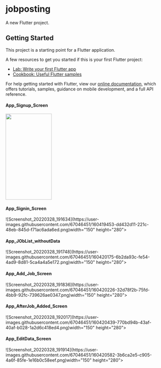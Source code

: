 # jobposting

A new Flutter project.

## Getting Started

This project is a starting point for a Flutter application.

A few resources to get you started if this is your first Flutter project:

- [Lab: Write your first Flutter app](https://flutter.dev/docs/get-started/codelab)
- [Cookbook: Useful Flutter samples](https://flutter.dev/docs/cookbook)

For help getting started with Flutter, view our
[online documentation](https://flutter.dev/docs), which offers tutorials,
samples, guidance on mobile development, and a full API reference.


<h4>App_Signup_Screen</h4>
<img src="https://user-images.githubusercontent.com/67046451/160419292-bd52871c-3aec-4ff3-a9d2-61fe75271794.png" width="150" height="280">
<h4>App_Signin_Screen</h4>
![Screenshot_20220328_191634](https://user-images.githubusercontent.com/67046451/160419453-dd432d11-221c-48eb-845d-f71ac6ada6ed.png)width="150" height="280">
<h4>App_JObList_withoutData</h4>
![Screenshot_20220328_191748](https://user-images.githubusercontent.com/67046451/160420175-6b2da93c-fe54-4ad9-8d81-5ca4a4a5e172.png)width="150" height="280">
<h4>App_Add_Job_Screen</h4>
![Screenshot_20220328_191836](https://user-images.githubusercontent.com/67046451/160420226-32d78f2b-75fd-4bb9-92fc-739626ae0347.png)width="150" height="280">
<h4>App_AfterJob_Added_Screen</h4>
![Screenshot_20220328_192017](https://user-images.githubusercontent.com/67046451/160420439-770bd94b-43af-40af-b028-1a2d6c418ed4.png)width="150" height="280">
<h4>App_EditData_Screen</h4>
![Screenshot_20220328_191914](https://user-images.githubusercontent.com/67046451/160420582-3b6ca2e5-c905-4a6f-85fe-1e16b0c58eef.png)width="150" height="280">



